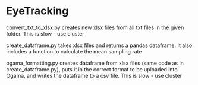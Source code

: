 # EyeTracking

convert_txt_to_xlsx.py creates new xlsx files from all txt files in the given folder. This is slow - use cluster

create_dataframe.py takes xlsx files and returns a pandas dataframe. It also includes a function to calculate the mean sampling rate
  
ogama_formatting.py creates dataframe from xlsx files (same code as in create_dataframe.py), puts it in the correct format to be uploaded into Ogama, and writes the dataframe to a csv file. This is slow - use cluster
